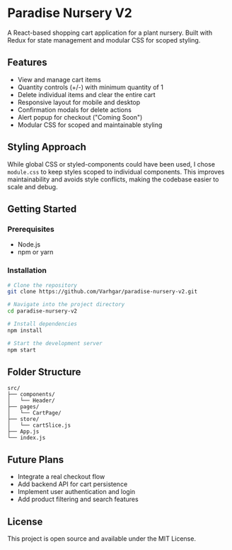 
# Paradise Nursery V2

A React-based shopping cart application for a plant nursery. Built with Redux for state management and modular CSS for scoped styling.

## Features
- View and manage cart items
- Quantity controls (+/-) with minimum quantity of 1
- Delete individual items and clear the entire cart
- Responsive layout for mobile and desktop
- Confirmation modals for delete actions
- Alert popup for checkout ("Coming Soon")
- Modular CSS for scoped and maintainable styling

## Styling Approach
While global CSS or styled-components could have been used, I chose `module.css` to keep styles scoped to individual components. This improves maintainability and avoids style conflicts, making the codebase easier to scale and debug.

## Getting Started

### Prerequisites
- Node.js
- npm or yarn

### Installation
```bash
# Clone the repository
git clone https://github.com/Varhgar/paradise-nursery-v2.git

# Navigate into the project directory
cd paradise-nursery-v2

# Install dependencies
npm install

# Start the development server
npm start
```

## Folder Structure
```
src/
├── components/
│   └── Header/
├── pages/
│   └── CartPage/
├── store/
│   └── cartSlice.js
├── App.js
└── index.js
```

## Future Plans
- Integrate a real checkout flow
- Add backend API for cart persistence
- Implement user authentication and login
- Add product filtering and search features

## License
This project is open source and available under the MIT License.
